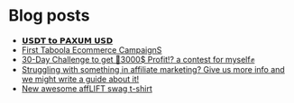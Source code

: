 # Blog posts
<!-- BLOG-POST-LIST:START -->
- [𝗨𝗦𝗗𝗧 𝘁𝗼 𝗣𝗔𝗫𝗨𝗠 𝗨𝗦𝗗](https://afflift.com/f/threads/%F0%9D%97%A8%F0%9D%97%A6%F0%9D%97%97%F0%9D%97%A7-%F0%9D%98%81%F0%9D%97%BC-%F0%9D%97%A3%F0%9D%97%94%F0%9D%97%AB%F0%9D%97%A8%F0%9D%97%A0-%F0%9D%97%A8%F0%9D%97%A6%F0%9D%97%97.10500/)
- [First Taboola Ecommerce CampaignS](https://afflift.com/f/threads/first-taboola-ecommerce-campaigns.10375/)
- [30-Day Challenge to get 🎯3000$ Profit⁉ a contest for myself✊](https://afflift.com/f/threads/30-day-challenge-to-get-%F0%9F%8E%AF3000-profit%E2%81%89-a-contest-for-myself%E2%9C%8A.9419/)
- [Struggling with something in affiliate marketing? Give us more info and we might write a guide about it!](https://afflift.com/f/threads/struggling-with-something-in-affiliate-marketing-give-us-more-info-and-we-might-write-a-guide-about-it.10464/)
- [New awesome affLIFT swag t-shirt](https://afflift.com/f/threads/new-awesome-afflift-swag-t-shirt.10190/)
<!-- BLOG-POST-LIST:END -->
